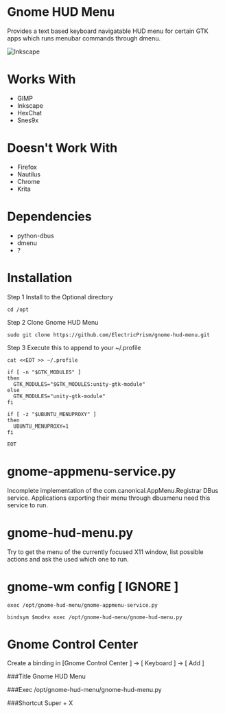 Gnome HUD Menu
===========
Provides a text based keyboard navigatable HUD menu for certain GTK apps which runs menubar commands through dmenu.

![Inkscape](/Genesis/Profiles/Loren/Workspace/gnome-hud-menu/example-inkscape.png  "Inkscape Gnome HUD Menu example")

Works With
====
* GIMP
* Inkscape
* HexChat
* Snes9x

Doesn't Work With
====
* Firefox
* Nautilus
* Chrome
* Krita

Dependencies
============
* python-dbus
* dmenu
* ?


Installation
====

Step 1
Install to the Optional directory


	cd /opt

Step 2
Clone Gnome HUD Menu

	sudo git clone https://github.com/ElectricPrism/gnome-hud-menu.git

Step 3
Execute this to append to your ~/.profile

	cat <<EOT >> ~/.profile
	
	if [ -n "$GTK_MODULES" ]
	then
	  GTK_MODULES="$GTK_MODULES:unity-gtk-module"
	else
	  GTK_MODULES="unity-gtk-module"
	fi
	
	if [ -z "$UBUNTU_MENUPROXY" ]
	then
	  UBUNTU_MENUPROXY=1
	fi
	
	EOT




gnome-appmenu-service.py
=====================
Incomplete implementation of the com.canonical.AppMenu.Registrar DBus service.
Applications exporting their menu through dbusmenu need this service to run.

gnome-hud-menu.py
==============
Try to get the menu of the currently focused X11 window, list possible actions and ask the used which one to run.

gnome-wm config [ IGNORE ]
============
	exec /opt/gnome-hud-menu/gnome-appmenu-service.py
	
	bindsym $mod+x exec /opt/gnome-hud-menu/gnome-hud-menu.py



Gnome Control Center
====

Create a binding in [Gnome Control Center ] -> [ Keyboard ] -> [ Add ]

###Title
	Gnome HUD Menu

###Exec
	/opt/gnome-hud-menu/gnome-hud-menu.py

###Shortcut
	Super + X